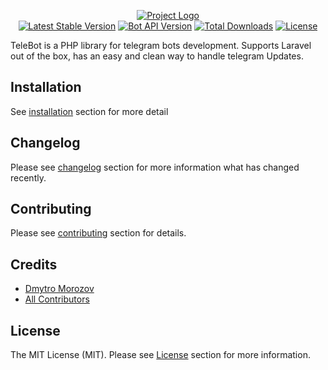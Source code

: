 <p id="telebot" align="center">
<a href="https://github.com/westacks/telebot" class="app-name-link"><img src="/assets/logo.svg" alt="Project Logo"></a><br>
<a href="https://packagist.org/packages/westacks/telebot"><img src="https://poser.pugx.org/westacks/telebot/v/stable.svg" alt="Latest Stable Version"></a>
<a href="https://core.telegram.org/bots/api"><img src="https://img.shields.io/badge/Bot%20API-6.3-blue" alt="Bot API Version"></a>
<a href="https://packagist.org/packages/westacks/telebot"><img src="https://poser.pugx.org/westacks/telebot/d/total.svg" alt="Total Downloads"></a>
<a href="https://packagist.org/packages/westacks/telebot"><img src="https://poser.pugx.org/westacks/telebot/license.svg" alt="License"></a>
</p>

TeleBot is a PHP library for telegram bots development. Supports Laravel out of the box, has an easy and clean way to handle telegram Updates.

## Installation

See [installation](installation.md) section for more detail

## Changelog

Please see [changelog](changelog.md) section for more information what has changed recently.

## Contributing

Please see [contributing](contributing.md) section for details.

## Credits

- [Dmytro Morozov](https://github.com/PunyFlash)
- [All Contributors](https://github.com/westacks/telebot/graphs/contributors)

## License

The MIT License (MIT). Please see [License](license.md) section for more information.